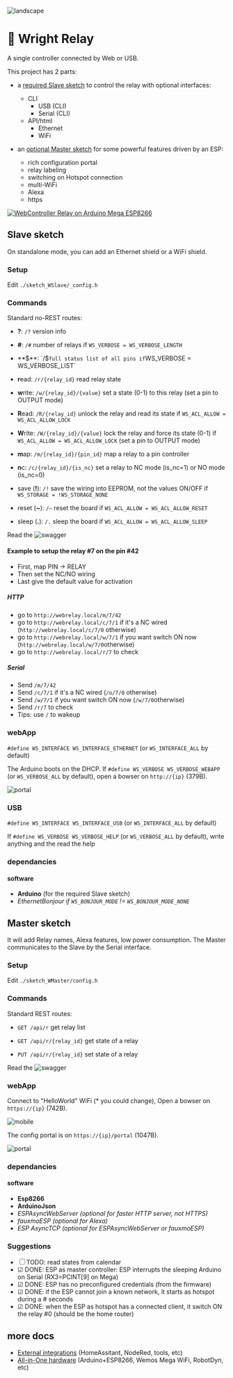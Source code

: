 
![landscape](./doc/hardware.jpg)


# 🚥 Wright Relay

A single controller connected by Web or USB.

This project has 2 parts:
- a [required Slave sketch](#slave-sketch) to control the relay with optional interfaces:
  - CLI
    - USB (CLI)
    - Serial (CLI)
  - API/html
    - Ethernet
    - WiFi

- an [optional Master sketch](#master-sketch) for some powerful features driven by an ESP:
  - rich configuration portal
  - relay labeling
  - switching on Hotspot connection
  - multi-WiFi
  - Alexa
  - https

[![WebController Relay on Arduino Mega ESP8266](https://i.ytimg.com/vi_webp/T4h35BUY_8s/maxresdefault.webp)](https://www.youtube.com/watch?v=T4h35BUY_8s)


## Slave sketch

On standalone mode, you can add an Ethernet shield or a WiFi shield.


### Setup

Edit `./sketch_WSlave/_config.h`


### Commands

Standard no-REST routes:

- **?**: `/?`
  version info

- **#**: `/#`
  number of relays if `WS_VERBOSE = WS_VERBOSE_LENGTH`

- **$**: `/$`
  full status list of all pins if `WS_VERBOSE = WS_VERBOSE_LIST`

- **r**ead: `/r/{relay_id}`
  read relay state

- **w**rite: `/w/{relay_id}/{value}`
  set a state (0-1) to this relay
  (set a pin to OUTPUT mode)
  
- **R**ead: `/R/{relay_id}`
  unlock the relay and read its state if `WS_ACL_ALLOW = WS_ACL_ALLOW_LOCK`

- **W**rite: `/W/{relay_id}/{value}`
  lock the relay and force its state (0-1) if `WS_ACL_ALLOW = WS_ACL_ALLOW_LOCK`
  (set a pin to OUTPUT mode)

- **m**ap: `/m/{relay_id}/{pin_id}`
  map a relay to a pin controller

- **n**c: `/c/{relay_id}/{is_nc}`
  set a relay to NC mode (is_nc=1) or NO mode (is_nc=0)

- save (**!**): `/!`
  save the wiring into EEPROM, not the values ON/OFF if `WS_STORAGE = !WS_STORAGE_NONE`

- reset (**~**): `/~`
  reset the board  if `WS_ACL_ALLOW = WS_ACL_ALLOW_RESET`

- sleep (**.**): `/.`
  sleep the board  if `WS_ACL_ALLOW = WS_ACL_ALLOW_SLEEP`

Read the ![swagger](./doc/swagger-slave.yml)

#### Example to setup the relay #7 on the pin #42

- First, map PIN -> RELAY
- Then set the NC/NO wiring
- Last give the default value for activation

##### HTTP

- go to `http://webrelay.local/m/7/42`
- go to `http://webrelay.local/c/7/1` if it's a NC wired (`http://webrelay.local/c/7/0` otherwise)
- go to `http://webrelay.local/w/7/1` if you want switch ON now (`http://webrelay.local/w/7/0`otherwise)
- go to `http://webrelay.local/r/7` to check

##### Serial

- Send `/m/7/42`
- Send `/c/7/1` if it's a NC wired (`/o/7/0` otherwise)
- Send `/w/7/1` if you want switch ON now (`/w/7/0`otherwise)
- Send `/r/7` to check
- Tips: use `/` to wakeup


### webApp

`#define WS_INTERFACE WS_INTERFACE_ETHERNET` (or `WS_INTERFACE_ALL` by default)

The Arduino boots on the DHCP.
If `#define WS_VERBOSE WS_VERBOSE_WEBAPP` (or `WS_VERBOSE_ALL` by default),
open a bowser on `http://{ip}` (379B).

![portal](./doc/slave.png)


### USB

`#define WS_INTERFACE WS_INTERFACE_USB` (or `WS_INTERFACE_ALL` by default)

If `#define WS_VERBOSE WS_VERBOSE_HELP` (or `WS_VERBOSE_ALL` by default),
write anything and the read the help


### dependancies

#### software

- **Arduino** (for the required Slave sketch)
- *EthernetBonjour if `WS_BONJOUR_MODE` != `WS_BONJOUR_MODE_NONE`*



## Master sketch

It will add Relay names, Alexa features, low power consumption. The Master communicates to the Slave by the Serial interface.


### Setup

Edit `./sketch_WMaster/config.h`


### Commands

Standard REST routes:

- `GET /api/r`
  get relay list

- `GET /api/r/{relay_id}`
  get state of a relay

- `PUT /api/r/{relay_id}`
  set state of a relay

Read the ![swagger](./doc/swagger-master.yml)


### webApp

Connect to "HelloWorld" WiFi (* you could change),
Open a bowser on `https://{ip}` (742B).

![mobile](./doc/home.png)

The config portal is on `https://{ip}/portal` (1047B).

![portal](./doc/portal2.png)



### dependancies

#### software

- **Esp8266**
- **ArduinoJson**
- *ESPAsyncWebServer (optional for faster HTTP server, not HTTPS)*
- *fauxmoESP (optional for Alexa)*
- *ESP AsyncTCP (optional for ESPAsyncWebServer or fauxmoESP)*


### Suggestions

- ☐ TODO: read states from calendar
- ☑︎ DONE: ESP as master controller: ESP interrupts the sleeping Arduino on Serial (RX3=PCINT[9] on Mega)
- ☑︎ DONE: ESP has no preconfigured credentials (from the firmware)
- ☑︎ DONE: if the ESP cannot join a known network, it starts as hotspot during a # seconds
- ☑︎ DONE: when the ESP as hotspot has a connected client, it switch ON the relay #0 (should be the home router)


## more docs

- [External integrations](./doc/extra.md) (HomeAssitant, NodeRed, tools, etc)
- [All-in-One hardware](./doc/wemos-mega-wifi.md) (Arduino+ESP8266, Wemos Mega WiFi, RobotDyn, etc)